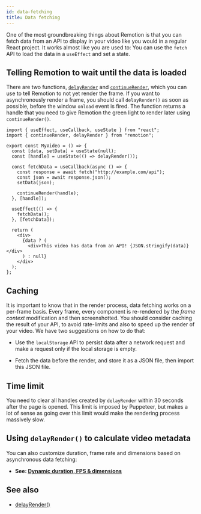 ```yaml
---
id: data-fetching
title: Data fetching
---
```


One of the most groundbreaking things about Remotion is that you can fetch data from an API to display in your video like you would in a regular React project. It works almost like you are used to: You can use the `fetch` API to load the data in a `useEffect` and set a state.

## Telling Remotion to wait until the data is loaded

There are two functions, [`delayRender`](/docs/delay-render) and [`continueRender`](/docs/continue-render), which you can use to tell Remotion to not yet render the frame. If you want to asynchronously render a frame, you should call `delayRender()` as soon as possible, before the window `onload` event is fired. The function returns a handle that you need to give Remotion the green light to render later using `continueRender()`.

```tsx twoslash
import { useEffect, useCallback, useState } from "react";
import { continueRender, delayRender } from "remotion";

export const MyVideo = () => {
  const [data, setData] = useState(null);
  const [handle] = useState(() => delayRender());

  const fetchData = useCallback(async () => {
    const response = await fetch("http://example.com/api");
    const json = await response.json();
    setData(json);

    continueRender(handle);
  }, [handle]);

  useEffect(() => {
    fetchData();
  }, [fetchData]);

  return (
    <div>
      {data ? (
        <div>This video has data from an API! {JSON.stringify(data)}</div>
      ) : null}
    </div>
  );
};
```

## Caching

It is important to know that in the render process, data fetching works on a per-frame basis. 
Every frame, every component is re-rendered by the _frame context_ modification and then screenshotted.
You should consider caching the result of your API, to avoid rate-limits and also to speed up the render of your video. We have two suggestions on how to do that:

- Use the `localStorage` API to persist data after a network request and make a request only if the local storage is empty.

- Fetch the data before the render, and store it as a JSON file, then import this JSON file.

## Time limit

You need to clear all handles created by `delayRender` within 30 seconds after the page is opened. This limit is imposed by Puppeteer, but makes a lot of sense as going over this limit would make the rendering process massively slow.

## Using `delayRender()` to calculate video metadata

You can also customize duration, frame rate and dimensions based on asynchronous data fetching:

- **See: [Dynamic duration, FPS & dimensions](/docs/dynamic-metadata)**

## See also

- [delayRender()](/docs/delay-render)
